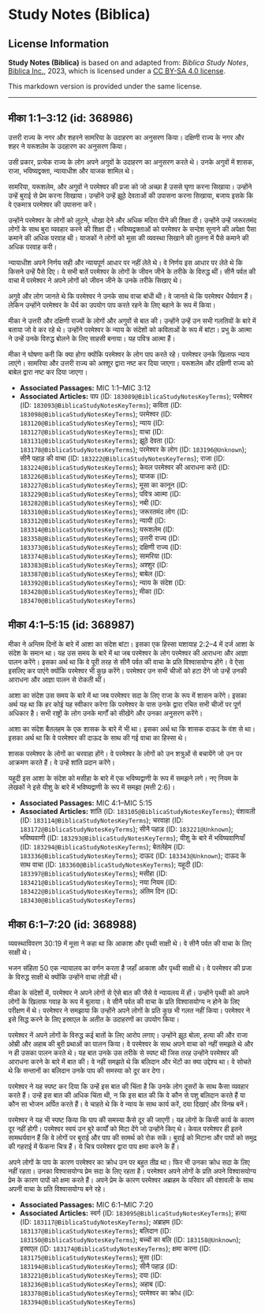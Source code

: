 # Study Notes (Biblica)

## License Information

**Study Notes (Biblica)** is based on and adapted from: _Biblica Study Notes_, [Biblica Inc.](https://www.biblica.com/), 2023, which is licensed under a [CC BY-SA 4.0 license](https://creativecommons.org/licenses/by-sa/4.0/legalcode.en).

This markdown version is provided under the same license.



--------------------------------

## मीका 1:1–3:12 (id: 368986)

उत्तरी राज्य के नगर और शहरने सामरिया के उदाहरण का अनुसरण किया। दक्षिणी राज्य के नगर और शहर ने यरूशलेम के उदहारण का अनुसरण किया।

उसी प्रकार, प्रत्येक राज्य के लोग अपने अगुवों के उदाहरण का अनुसरण करते थे। उनके अगुवों में शासक, राजा, भविष्यद्वक्ता, न्यायाधीश और याजक शामिल थे।

सामरिया, यरूशलेम, और अगुवों ने परमेश्वर की प्रजा को जो अच्छा है उससे घृणा करना सिखाया। उन्होंने उन्हें बुराई से प्रेम करना सिखाया। उन्होंने उन्हें झूठे देवताओं की उपासना करना सिखाया, बजाय इसके कि वे एकमात्र परमेश्वर की उपासना करें।

उन्होंने परमेश्वर के लोगों को लूटने, धोखा देने और अधिक मदिरा पीने की शिक्षा दी। उन्होंने उन्हें जरूरतमंद लोगों के साथ बुरा व्यवहार करने की शिक्षा दी। भविष्यद्वक्ताओं को परमेश्वर के सन्देश सुनाने की अपेक्षा पैसा कमाने की अधिक परवाह थी। याजकों ने लोगों को मूसा की व्यवस्था सिखाने की तुलना में पैसे कमाने की अधिक परवाह करी।

न्यायाधीश अपने निर्णय सही और न्यायपूर्ण आधार पर नहीं लेते थे। वे निर्णय इस आधार पर लेते थे कि किसने उन्हें पैसे दिए। ये सभी बातें परमेश्वर के लोगों के जीवन जीने के तरीके के विरुद्ध थीं। सीनै पर्वत की वाचा में परमेश्वर ने अपने लोगों को जीवन जीने के उनके तरीके सिखाए थे।

अगुवे और लोग जानते थे कि परमेश्वर ने उनके साथ वाचा बांधी थी। वे जानते थे कि परमेश्वर धैर्यवान हैं। लेकिन उन्होंने परमेश्वर के धैर्य का उपयोग पाप करते रहने के लिए बहाने के रूप में किया।

मीका ने उत्तरी और दक्षिणी राज्यों के लोगों और अगुवों से बात की। उन्होंने उन्हें उन सभी गलतियों के बारे में बताया जो वे कर रहे थे। उन्होंने परमेश्वर के न्याय के संदेशों को कविताओं के रूप में बांटा। प्रभु के आत्मा ने उन्हें उनके विरुद्ध बोलने के लिए साहसी बनाया। यह पवित्र आत्मा हैं।

मीका ने घोषणा करी कि क्या होगा क्योंकि परमेश्वर के लोग पाप करते रहे। परमेश्वर उनके खिलाफ न्याय लाएंगे। सामरिया और उत्तरी राज्य को अश्शूर द्वारा नष्ट कर दिया जाएगा। यरूशलेम और दक्षिणी राज्य को बाबेल द्वारा नष्ट कर दिया जाएगा।

* **Associated Passages:** MIC 1:1–MIC 3:12
* **Associated Articles:** पाप (ID: `183089@BiblicaStudyNotesKeyTerms`); परमेश्वर (ID: `183093@BiblicaStudyNotesKeyTerms`); कविता (ID: `183098@BiblicaStudyNotesKeyTerms`); परमेश्वर (ID: `183120@BiblicaStudyNotesKeyTerms`); न्याय  (ID: `183127@BiblicaStudyNotesKeyTerms`); वाचा (ID: `183131@BiblicaStudyNotesKeyTerms`); झूठे देवता (ID: `183178@BiblicaStudyNotesKeyTerms`); परमेश्वर के लोग  (ID: `183196@Unknown`); सीनै पहाड़ की वाचा (ID: `183222@BiblicaStudyNotesKeyTerms`); राजा (ID: `183224@BiblicaStudyNotesKeyTerms`); केवल परमेश्वर की आराधना करो (ID: `183226@BiblicaStudyNotesKeyTerms`); याजक (ID: `183227@BiblicaStudyNotesKeyTerms`); मूसा का कानून (ID: `183229@BiblicaStudyNotesKeyTerms`); पवित्र आत्मा (ID: `183282@BiblicaStudyNotesKeyTerms`); नबी (ID: `183310@BiblicaStudyNotesKeyTerms`); जरूरतमंद लोग (ID: `183312@BiblicaStudyNotesKeyTerms`); न्यायी  (ID: `183314@BiblicaStudyNotesKeyTerms`); यरूशलेम (ID: `183358@BiblicaStudyNotesKeyTerms`); उत्तरी राज्य (ID: `183373@BiblicaStudyNotesKeyTerms`); दक्षिणी राज्य (ID: `183374@BiblicaStudyNotesKeyTerms`); सामरिया (ID: `183383@BiblicaStudyNotesKeyTerms`); अश्शुर  (ID: `183387@BiblicaStudyNotesKeyTerms`); बाबेल  (ID: `183392@BiblicaStudyNotesKeyTerms`); न्याय के संदेश (ID: `183428@BiblicaStudyNotesKeyTerms`); मीका (ID: `183470@BiblicaStudyNotesKeyTerms`)

## मीका 4:1–5:15 (id: 368987)

मीका ने अन्तिम दिनों के बारे में आशा का संदेश बांटा। इसका एक हिस्सा यशायाह 2:2–4 में दर्ज आशा के संदेश के समान था। यह उस समय के बारे में था जब परमेश्वर के लोग परमेश्वर की आराधना और आज्ञा पालन करेंगे। इसका अर्थ था कि वे पूरी तरह से सीनै पर्वत की वाचा के प्रति विश्वासयोग्य होंगे। वे ऐसा इसलिए कर पाएंगे क्योंकि परमेश्वर भी कुछ करेंगे। परमेश्वर उन सभी चीजों को हटा देंगे जो उन्हें उनकी आराधना और आज्ञा पालन से रोकती थीं।

आशा का संदेश उस समय के बारे में था जब परमेश्वर सदा के लिए राजा के रूप में शासन करेंगे। इसका अर्थ यह था कि हर कोई यह स्वीकार करेगा कि परमेश्वर के पास उनके द्वारा रचित सभी चीजों पर पूर्ण अधिकार है। सभी राष्ट्रों के लोग उनके मार्गों को सीखेंगे और उनका अनुसरण करेंगे।

आशा का संदेश बैतलहम के एक शासक के बारे में भी था। इसका अर्थ था कि शासक दाऊद के वंश से था। इसका अर्थ था कि वे परमेश्वर की दाऊद के साथ की गई वाचा का हिस्सा थे।

शासक परमेश्वर के लोगों का चरवाहा होंगे। वे परमेश्वर के लोगों को उन शत्रुओं से बचायेंगे जो उन पर आक्रमण करते हैं। वे उन्हें शांति प्रदान करेंगे।

यहूदी इस आशा के संदेश को मसीहा के बारे में एक भविष्यद्वाणी के रूप में समझने लगे। नए नियम के लेखकों ने इसे यीशु के बारे में भविष्यद्वाणी के रूप में समझा (मत्ती 2:6\)।

* **Associated Passages:** MIC 4:1–MIC 5:15
* **Associated Articles:** शांति (ID: `183105@BiblicaStudyNotesKeyTerms`); वंशावली  (ID: `183114@BiblicaStudyNotesKeyTerms`); चरवाहा (ID: `183172@BiblicaStudyNotesKeyTerms`); सीनै पहाड़ (ID: `183221@Unknown`); भविष्यवाणी (ID: `183293@BiblicaStudyNotesKeyTerms`); यीशु के बारे में भविष्यवाणियाँ (ID: `183294@BiblicaStudyNotesKeyTerms`); बेतलेहेम (ID: `183336@BiblicaStudyNotesKeyTerms`); दाऊद (ID: `183343@Unknown`); दाऊद के साथ वाचा (ID: `183360@BiblicaStudyNotesKeyTerms`); यहूदी (ID: `183397@BiblicaStudyNotesKeyTerms`); मसीहा (ID: `183421@BiblicaStudyNotesKeyTerms`); नया नियम (ID: `183422@BiblicaStudyNotesKeyTerms`); अंतिम दिन (ID: `183430@BiblicaStudyNotesKeyTerms`)

## मीका 6:1–7:20 (id: 368988)

व्यवस्थाविवरण 30:19 में मूसा ने कहा था कि आकाश और पृथ्वी साक्षी थे। वे सीनै पर्वत की वाचा के लिए साक्षी थे।

भजन संहिता 50 एक न्यायालय का वर्णन करता है जहाँ आकाश और पृथ्वी साक्षी थे। वे परमेश्वर की प्रजा के विरुद्ध साक्षी थे क्योंकि उन्होंने वाचा तोड़ी थी।

मीका के संदेशों में, परमेश्वर ने अपने लोगों से ऐसे बात की जैसे वे न्यायलय में हों। उन्होंने पृथ्वी को अपने लोगों के खिलाफ गवाह के रूप में बुलाया। वे सीनै पर्वत की वाचा के प्रति विश्वासयोग्य न होने के लिए परीक्षण में थे। परमेश्वर ने समझाया कि उन्होंने अपने लोगों के प्रति कुछ भी गलत नहीं किया। परमेश्वर ने इसे सिद्ध करने के लिए इस्राएल के अतीत के उदाहरणों का उपयोग किया।

परमेश्वर नें अपने लोगों के विरुद्ध कई बातों के लिए आरोप लगाए। उन्होंने झूठ बोला, हत्या की और राजा ओम्री और अहाब की बुरी प्रथाओं का पालन किया। वे परमेश्वर के साथ अपने वाचा को नहीं समझते थे और न ही उसका पालन करते थे। यह बात उनके उस तरीके से स्पष्ट थी जिस तरह उन्होंने परमेश्वर की आराधना करने के बारे में बात की। वे नहीं समझते थे कि बलिदान और भेंटों का क्या उद्देश्य था। वे सोचते थे कि सन्तानों का बलिदान उनके पाप की समस्या को दूर कर देगा।

परमेश्वर ने यह स्पष्ट कर दिया कि उन्हें इस बात की चिंता है कि उनके लोग दूसरों के साथ कैसा व्यवहार करते हैं। उन्हें इस बात की अधिक चिंता थी, न कि इस बात की कि वे कौन से पशु बलिदान करते हैं या कौन सा भोजन अर्पित करते हैं। वे चाहते थे कि वे न्याय के साथ कार्य करें, दया दिखाएं और विनम्र बनें।

परमेश्वर ने यह भी स्पष्ट किया कि पाप की समस्या कैसे दूर की जाएगी। यह लोगों के किसी कार्य के कारण दूर नहीं होगी। परमेश्वर स्वयं उन बुरे कार्यों को मिटा देंगे जो उन्होंने किए थे। केवल परमेश्वर ही इतने सामथर्यवान हैं कि वे लोगों पर बुराई और पाप की सामर्थ को रोक सकें। बुराई को मिटाना और पापों को समुद्र की गहराई में फेंकना चित्र हैं। ये चित्र परमेश्वर द्वारा पाप क्षमा करने के हैं।

अपने लोगों के पाप के कारण परमेश्वर का क्रोध उन पर बहुत तीव्र था। फिर भी उनका क्रोध सदा के लिए नहीं रहता। उनका विश्वासयोग्य प्रेम सदा के लिए रहता है। परमेश्वर अपने लोगों के प्रति अपने विश्वासयोग्य प्रेम के कारण पापों को क्षमा करते हैं। अपने प्रेम के कारण परमेश्वर अब्राहम के परिवार की वंशावली के साथ अपनी वाचा के प्रति विश्वासयोग्य बने रहे।

* **Associated Passages:** MIC 6:1–MIC 7:20
* **Associated Articles:** स्वर्ग (ID: `183095@BiblicaStudyNotesKeyTerms`); हत्या (ID: `183117@BiblicaStudyNotesKeyTerms`); अब्राहम (ID: `183137@BiblicaStudyNotesKeyTerms`); बलिदान (ID: `183150@BiblicaStudyNotesKeyTerms`); बच्चों का बलि (ID: `183158@Unknown`); इस्राएल  (ID: `183174@BiblicaStudyNotesKeyTerms`); क्षमा करना (ID: `183175@BiblicaStudyNotesKeyTerms`); मूसा (ID: `183194@BiblicaStudyNotesKeyTerms`); सीनै पहाड़ (ID: `183221@BiblicaStudyNotesKeyTerms`); दया (ID: `183236@BiblicaStudyNotesKeyTerms`); अहाब (ID: `183378@BiblicaStudyNotesKeyTerms`); परमेश्वर का क्रोध  (ID: `183394@BiblicaStudyNotesKeyTerms`)

